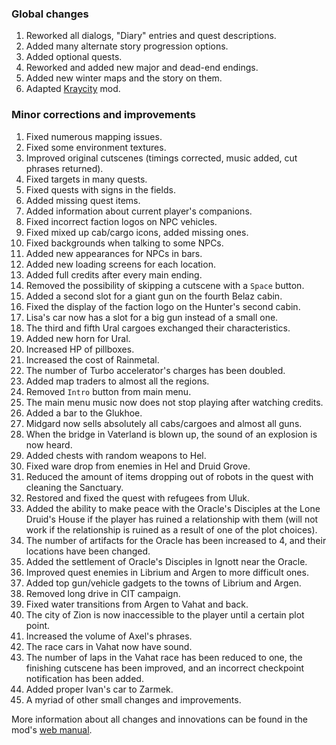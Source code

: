 ### Global changes
1. Reworked all dialogs, "Diary" entries and quest descriptions.
2. Added many alternate story progression options.
3. Added optional quests.
4. Reworked and added new major and dead-end endings.
5. Added new winter maps and the story on them.
6. Adapted [Kraycity](https://deuswiki.com/w/Kraycity) mod.

### Minor corrections and improvements
1. Fixed numerous mapping issues.
2. Fixed some environment textures.
3. Improved original cutscenes (timings corrected, music added, cut phrases returned).
4. Fixed targets in many quests.
5. Fixed quests with signs in the fields.
6. Added missing quest items.
7. Added information about current player's companions.
8. Fixed incorrect faction logos on NPC vehicles.
9. Fixed mixed up cab/cargo icons, added missing ones.
10. Fixed backgrounds when talking to some NPCs.
11. Added new appearances for NPCs in bars.
12. Added new loading screens for each location.
13. Added full credits after every main ending.
14. Removed the possibility of skipping a cutscene with a `Space` button.
15. Added a second slot for a giant gun on the fourth Belaz cabin.
16. Fixed the display of the faction logo on the Hunter's second cabin.
17. Lisa's car now has a slot for a big gun instead of a small one.
18. The third and fifth Ural cargoes exchanged their characteristics.
19. Added new horn for Ural.
20. Increased HP of pillboxes.
21. Increased the cost of Rainmetal.
22. The number of Turbo accelerator's charges has been doubled.
23. Added map traders to almost all the regions.
24. Removed `Intro` button from main menu.
25. The main menu music now does not stop playing after watching credits.
26. Added a bar to the Glukhoe.
27. Midgard now sells absolutely all cabs/cargoes and almost all guns.
28. When the bridge in Vaterland is blown up, the sound of an explosion is now heard.
29. Added chests with random weapons to Hel.
30. Fixed ware drop from enemies in Hel and Druid Grove.
31. Reduced the amount of items dropping out of robots in the quest with cleaning the Sanctuary.
32. Restored and fixed the quest with refugees from Uluk.
33. Added the ability to make peace with the Oracle's Disciples at the Lone Druid's House if the player has ruined a relationship with them (will not work if the relationship is ruined as a result of one of the plot choices).
34. The number of artifacts for the Oracle has been increased to 4, and their locations have been changed.
35. Added the settlement of Oracle's Disciples in Ignott near the Oracle.
36. Improved quest enemies in Librium and Argen to more difficult ones.
37. Added top gun/vehicle gadgets to the towns of Librium and Argen.
38. Removed long drive in CIT campaign.
39. Fixed water transitions from Argen to Vahat and back.
40. The city of Zion is now inaccessible to the player until a certain plot point.
41. Increased the volume of Axel's phrases.
42. The race cars in Vahat now have sound.
43. The number of laps in the Vahat race has been reduced to one, the finishing cutscene has been improved, and an incorrect checkpoint notification has been added.
44. Added proper Ivan's car to Zarmek.
45. A myriad of other small changes and improvements.

More information about all changes and innovations can be found in the mod's [web manual](https://github.com/zatinu322/ImprovedStoryline/wiki/Change-list).